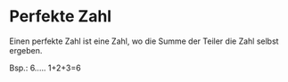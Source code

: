 # Perfekte Zahl
Einen perfekte Zahl ist eine Zahl, wo die Summe der Teiler die Zahl selbst ergeben.

Bsp.: 6..... 1+2+3=6